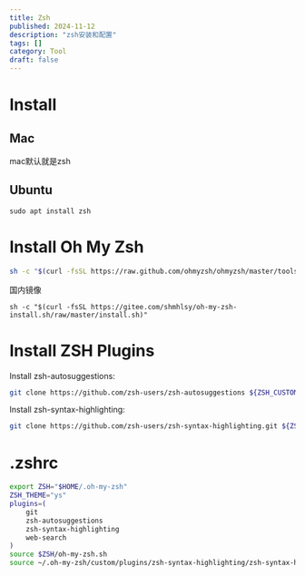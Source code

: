 ```yaml
---
title: Zsh
published: 2024-11-12
description: "zsh安装和配置"
tags: []
category: Tool
draft: false
---
```


# Install

## Mac

mac默认就是zsh

## Ubuntu

```shell
sudo apt install zsh
```

# Install Oh My Zsh

```bash
sh -c "$(curl -fsSL https://raw.github.com/ohmyzsh/ohmyzsh/master/tools/install.sh)"
```

国内镜像

```shell
sh -c "$(curl -fsSL https://gitee.com/shmhlsy/oh-my-zsh-install.sh/raw/master/install.sh)"
```

# Install ZSH Plugins

Install zsh-autosuggestions:

```bash
git clone https://github.com/zsh-users/zsh-autosuggestions ${ZSH_CUSTOM:-~/.oh-my-zsh/custom}/plugins/zsh-autosuggestions
```

Install zsh-syntax-highlighting:

```bash
git clone https://github.com/zsh-users/zsh-syntax-highlighting.git ${ZSH_CUSTOM:-~/.oh-my-zsh/custom}/plugins/zsh-syntax-highlighting
```

# .zshrc

```bash
export ZSH="$HOME/.oh-my-zsh"
ZSH_THEME="ys"
plugins=(
	git
	zsh-autosuggestions
	zsh-syntax-highlighting
	web-search
)
source $ZSH/oh-my-zsh.sh
source ~/.oh-my-zsh/custom/plugins/zsh-syntax-highlighting/zsh-syntax-highlighting.zsh
```
